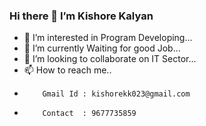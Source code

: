 ### Hi there 👋 I’m Kishore Kalyan


  - 👀 I’m interested in Program Developing...
  - 🌱 I’m currently Waiting for good Job...
  - 💞️ I’m looking to collaborate on IT Sector...
  - 📫 How to reach me..
  -         Gmail Id : kishorekk023@gmail.com
  -         Contact  : 9677735859

<!---
KishoreKalyan23/KishoreKalyan23 is a ✨ special ✨ repository because its `README.md` (this file) appears on your GitHub profile.
You can click the Preview link to take a look at your changes.
--->
